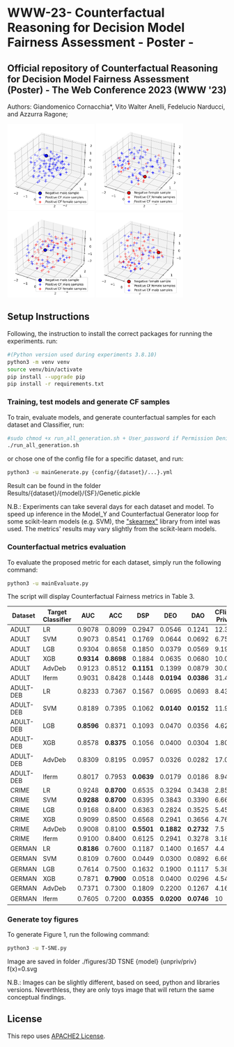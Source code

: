 # WWW-23-	Counterfactual Reasoning for Decision Model Fairness Assessment - Poster -

## Official repository of Counterfactual Reasoning for Decision Model Fairness Assessment (Poster) - The Web Conference 2023 (WWW '23)

Authors: Giandomenico Cornacchia*, Vito Walter Anelli, Fedelucio Narducci, and Azzurra Ragone; 

<p float="left">
  <img src="figure/3D TSNE XGB male f(x)=0(1).svg" width="200" />
  <img src="figure/3D TSNE XGB female f(x)=0(1).svg" width="200" />
  <img src="figure/3D TSNE DEBIASED male f(x)=0(1).svg" width="200" /> 
  <img src="figure/3D TSNE DEBIASED female f(x)=0(1).svg" width="200" />
  </p>

## Setup Instructions

Following, the instruction to install the correct packages for running the experiments. run:
```bash
#(Python version used during experiments 3.8.10)
python3 -m venv venv
source venv/bin/activate
pip install --upgrade pip
pip install -r requirements.txt
```

### Training, test models and generate CF samples
To train, evaluate models, and generate counterfactual samples for each dataset and Classifier, run:

```bash
#sudo chmod +x run_all_generation.sh + User_password if Permission Denied 
./run_all_generation.sh
```
or chose one of the config file for a specific dataset, and run:
```bash
python3 -u mainGenerate.py {config/{dataset}/...}.yml
```

Result can be found in the folder Results/{dataset}/{model}/{SF}/Genetic.pickle

N.B.: Experiments can take several days for each dataset and model. To speed up inference in the Model_Y and Counterfactual Generator loop for some scikit-learn models (e.g. SVM), the ["skearnex"](https://github.com/intel/scikit-learn-intelex) library from intel was used. The metrics' results may vary slightly from the scikit-learn models.

### Counterfactual metrics evaluation
To evaluate the proposed metric for each dataset, simply run the following command:

```bash
python3 -u mainEvaluate.py
```

The script will display Counterfactual Fairness metrics in Table 3.

|        Dataset                    | Target Classifier    | AUC          | ACC          | DSP          | DEO          | DAO          | CFlips@10 Privileged | CFlips@50 Privileged | CFlips@100 Privileged | CFlips@10 Unprivileged | CFlips@50 Unprivileged | CFlips@100 Unprivileged | $\Delta$CFlips@10                   | $\Delta$CFlips@50          | $\Delta$CFlips@100          | nDCCF@10 Privileged | nDCCF@50 Privileged | nDCCF@100 Privileged  | nDCCF@10 Unprivileged | nDCCF@50 Unprivileged | nDCCF@100 Unprivileged | $\Delta$nDCCF@10     | $\Delta$nDCCF@50          | $\Delta$nDCCF@100          |
|----------------------------|--------|-----------------|-----------------|-----------------|-----------------|-----------------|--------|--------|--------|--------|--------|--------|--------------------------|-----------------|-----------------|--------|--------|--------|--------|--------|--------|-----------------|-----------------|-----------------|
|        ADULT                    | LR     | 0.9078          | 0.8099          | 0.2947          | 0.0546          | 0.1241          | 12.332 | 10.886 | 10.212 | 66.353 | 72.932 | 77.165 | 54.021                   | 62.046          | 66.953          | 0.8678 | 0.8849 | 0.886  | 0.3522 | 0.2913 | 0.2497 | 0.5156          | 0.5936          | 0.6363          |
|          ADULT                  | SVM    | 0.9073          | 0.8541          | 0.1769          | 0.0644          | 0.0692          | 6.752  | 7.533  | 7.742  | 77.095 | 80.973 | 81.372 | 70.343                   | 73.44           | 73.63           | 0.9306 | 0.9258 | 0.9171 | 0.2474 | 0.2042 | 0.1948 | 0.6832          | 0.7216          | 0.7223          |
|         ADULT                   | LGB    | 0.9304          | 0.8658          | 0.1850          | 0.0379          | 0.0569          | 9.195  | 8.541  | 8.781  | 65.918 | 76.605 | 79.697 | 56.723                   | 68.064          | 70.916          | 0.9049 | 0.9124 | 0.9049 | 0.3611 | 0.2633 | 0.2272 | 0.5438          | 0.6491          | 0.6777          |
|         ADULT                   | XGB    | **0.9314**   | **0.8698** | 0.1884          | 0.0635          | 0.0680          | 10.011 | 8.788  | 9.07   | 64.796 | 76.243 | 79.512 | 54.785                   | 67.455          | 70.442          | 0.8968 | 0.9088 | 0.9014 | 0.3708 | 0.2677 | 0.2298 | 0.526           | 0.6411          | 0.6716          |
|         ADULT                   | AdvDeb | 0.9123          | 0.8512          | **0.1151** | 0.1399          | 0.0879          | 30.046 | 34.488 | 34.968 | 36.11  | 38.694 | 43.041 | 6.064                    | **4.206**  | **8.073**  | 0.7016 | 0.6668 | 0.6537 | 0.6427 | 0.6199 | 0.5812 | 0.0589          | **0.0469** | **0.0725** |
| ADULT    | lferm  | 0.9031          | 0.8428          | 0.1448          | **0.0194** | **0.0386** | 31.459 | 28.632 | 24.965 | 31.764 | 47.464 | 57.47  | **0.305**           | 18.832          | 32.505          | 0.6857 | 0.7062 | 0.7314 | 0.6864 | 0.5632 | 0.4701 | **0.0007** | 0.143           | 0.2613          |
|        ADULT-DEB                    | LR     | 0.8233          | 0.7367          | 0.1567          | 0.0695          | 0.0693          | 8.438  | 10.838 | 13.192 | 54.816 | 57.521 | 57.047 | 46.378                   | 46.683          | 43.855          | 0.9239 | 0.9012 | 0.8736 | 0.464  | 0.4332 | 0.4303 | 0.4599          | 0.468           | 0.4433          |
|         ADULT-DEB                   | SVM    | 0.8189          | 0.7395          | 0.1062          | **0.0140** | **0.0152** | 11.937 | 16.377 | 17.379 | 31.305 | 33.869 | 35.385 | **19.368**          | **17.492** | **18.006** | 0.8871 | 0.8468 | 0.8295 | 0.6661 | 0.6616 | 0.6449 | **0.221**  | **0.1852** | **0.1846** |
|        ADULT-DEB                    | LGB    | **0.8596** | 0.8371          | 0.1093          | 0.0470          | 0.0356          | 4.624  | 9.419  | 12.848 | 66.966 | 74.223 | 73.445 | 62.342                   | 64.804          | 60.597          | 0.9578 | 0.9182 | 0.8815 | 0.3720 | 0.2863 | 0.2794 | 0.5858          | 0.6319          | 0.6021          |
|        ADULT-DEB                    | XGB    | 0.8578          | **0.8375** | 0.1056          | 0.0400          | 0.0304          | 1.803  | 3.152  | 6.523  | 81.289 | 88.9   | 84.48  | 79.486                   | 85.748          | 77.957          | 0.9804 | 0.9711 | 0.9386 | 0.2183 | 0.1378 | 0.1599 | 0.7621          | 0.8333          | 0.7787          |
|        ADULT-DEB                    | AdvDeb | 0.8309          | 0.8195          | 0.0957          | 0.0326          | 0.0282          | 17.041 | 20.686 | 23.588 | 44.315 | 52.371 | 56.786 | 27.274                   | 31.685          | 33.198          | 0.8425 | 0.8055 | 0.7735 | 0.5852 | 0.5031 | 0.4566 | 0.2573          | 0.3024          | 0.3169          |
| ADULT-DEB | lferm  | 0.8017          | 0.7953          | **0.0639** | 0.0179          | 0.0186          | 8.943  | 13.316 | 16.561 | 47.036 | 54.87  | 55.83  | 38.093                   | 41.554          | 39.269          | 0.9248 | 0.8809 | 0.8452 | 0.5618 | 0.4791 | 0.4584 | 0.363           | 0.4018          | 0.3868          |
|     CRIME                       | LR     | 0.9248          | **0.8700** | 0.6535          | 0.3294          | 0.3438          | 2.857  | 3.429  | 3.714  | 75.286 | 81.914 | 85.043 | 72.429                   | 78.485          | 81.329          | 0.9688 | 0.9656 | 0.9564 | 0.2659 | 0.2015 | 0.1688 | 0.7029          | 0.7641          | 0.7876          |
|       CRIME                     | SVM    | **0.9288** | **0.8700** | 0.6395          | 0.3843          | 0.3390          | 6.667  | 5.917  | 5.671  | 73.38  | 80.676 | 84.437 | 66.713                   | 74.759          | 78.766          | 0.9334 | 0.939  | 0.9349 | 0.2858 | 0.2157 | 0.1781 | 0.6476          | 0.7233          | 0.7568          |
|        CRIME                    | LGB    | 0.9168          | 0.8400          | 0.6363          | 0.2824          | 0.3525          | 5.455  | 5.818  | 5.636  | 74.571 | 80.229 | 83.693 | 69.116                   | 74.411          | 78.057          | 0.9432 | 0.9417 | 0.9364 | 0.2875 | 0.2207 | 0.1842 | 0.6557          | 0.721           | 0.7522          |
|        CRIME                    | XGB    | 0.9099          | 0.8500          | 0.6568          | 0.2941          | 0.3656          | 4.762  | 5.429  | 5      | 73.38  | 80.113 | 83.712 | 68.618                   | 74.684          | 78.712          | 0.9505 | 0.9469 | 0.943  | 0.2938 | 0.2216 | 0.1844 | 0.6567          | 0.7253          | 0.7586          |
|        CRIME                    | AdvDeb | 0.9008          | 0.8100          | **0.5501** | **0.1882** | **0.2732** | 7.5    | 6.875  | 6.969  | 69     | 77.743 | 80.857 | 61.5                     | 70.868          | 73.888          | 0.9302 | 0.931  | 0.9237 | 0.3396 | 0.2506 | 0.2146 | 0.5906          | 0.6804          | 0.7091          |
| CRIME    | lferm  | 0.9100          | 0.8400          | 0.6125          | 0.2941          | 0.3278          | 3.182  | 6      | 6.636  | 64.412 | 71.647 | 75.147 | **61.23**           | **65.647** | **68.511** | 0.9679 | 0.9439 | 0.9306 | 0.3695 | 0.3045 | 0.2681 | **0.5984** | **0.6394** | **0.6625** |
|         GERMAN                   | LR     | **0.8186** | 0.7600          | 0.1187          | 0.1400          | 0.1657          | 4.4    | 6.56   | 7.402  | 30.000 | 28.000 | 34.000 | 25.6                     | 21.44           | 26.598          | 0.9656 | 0.9417 | 0.9267 | 0.7289 | 0.7197 | 0.6728 | 0.2367          | 0.2220          | 0.2539          |
|         GERMAN                   | SVM    | 0.8109          | 0.7600          | 0.0449          | 0.0300          | 0.0892          | 6.667  | 9.167  | 10     | $0^*$  | $0^*$  | $0^*$  | $\mathbf{6.667^\dagger}$ | 9.167           | 10              | 0.9276 | 0.9124 | 0.8985 | $0^*$  | $0^*$  | $0^*$  | 0.9276          | 0.9124          | 0.8985          |
|         GERMAN                   | LGB    | 0.7614          | 0.7500          | 0.1632          | 0.1900          | 0.1117          | 5.385  | 7.231  | 9.538  | 30.000 | 44.000 | 50.50  | 24.615                   | 36.769          | 40.962          | 0.9460 | 0.9329 | 0.9071 | 0.7193 | 0.5990 | 0.5313 | 0.2267          | 0.3339          | 0.3758          |
|         GERMAN                   | XGB    | 0.7871          | **0.7900** | 0.0518          | 0.0400          | 0.0296          | 4.545  | 6.545  | 8      | 23.333 | 24.000 | 26.333 | **18.788**          | **17.455** | **18.33**  | 0.9616 | 0.9414 | 0.9206 | 0.7448 | 0.7569 | 0.7365 | **0.2168** | **0.1845** | **0.1841** |
|        GERMAN                    | AdvDeb | 0.7371          | 0.7300          | 0.1809          | 0.2200          | 0.1267          | 4.167  | 4.333  | 7.167  | 53.333 | 59.333 | 59.000 | 49.166                   | 55              | 51.833          | 0.9661 | 0.9608 | 0.9309 | 0.4389 | 0.4103 | 0.4102 | 0.5272          | 0.5505          | 0.5207          |
| GERMAN   | lferm  | 0.7605          | 0.7200          | **0.0355** | **0.0200** | **0.0746** | 10     | 3      | 7.5    | $0^*$  | $0^*$  | $0^*$  | 10                       | 3               | 7.5             | 0.8552 | 0.9402 | 0.91   | $0^*$  | $0^*$  | $0^*$  | 0.8552          | 0.9402          | 0.91            |

### Generate toy figures

To generate Figure 1, run the following command:

```bash
python3 -u T-SNE.py
```

Image are saved in folder ./figures/3D TSNE {model} {unpriv/priv} f(x)=0.svg

N.B.: Images can be slightly different, based on seed, python and libraries versions. Neverthless, they are only toys image that will return the same conceptual findings.
## License
This repo uses [APACHE2 License](./LICENSE).

